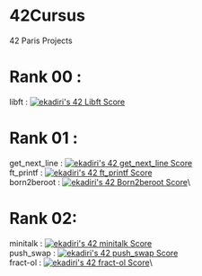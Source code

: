 # 42Cursus
42 Paris Projects

# Rank 00 :

libft : [![ekadiri's 42 Libft Score](https://badge42.vercel.app/api/v2/clagntgqi00540gjyw2m1qo3y/project/2868434)](https://github.com/JaeSeoKim/badge42)

# Rank 01 :

get_next_line : [![ekadiri's 42 get_next_line Score](https://badge42.vercel.app/api/v2/clagntgqi00540gjyw2m1qo3y/project/2877695)](https://github.com/JaeSeoKim/badge42)\
ft_printf : [![ekadiri's 42 ft_printf Score](https://badge42.vercel.app/api/v2/clagntgqi00540gjyw2m1qo3y/project/2877696)](https://github.com/JaeSeoKim/badge42)\
born2beroot : [![ekadiri's 42 Born2beroot Score](https://badge42.vercel.app/api/v2/clagntgqi00540gjyw2m1qo3y/project/2877697)](https://github.com/JaeSeoKim/badge42)\

# Rank 02:

minitalk : [![ekadiri's 42 minitalk Score](https://badge42.vercel.app/api/v2/clagntgqi00540gjyw2m1qo3y/project/2898833)](https://github.com/JaeSeoKim/badge42)\
push_swap : [![ekadiri's 42 push_swap Score](https://badge42.vercel.app/api/v2/clagntgqi00540gjyw2m1qo3y/project/2898834)](https://github.com/JaeSeoKim/badge42)\
fract-ol : [![ekadiri's 42 fract-ol Score](https://badge42.vercel.app/api/v2/clagntgqi00540gjyw2m1qo3y/project/2898831)](https://github.com/JaeSeoKim/badge42)\
